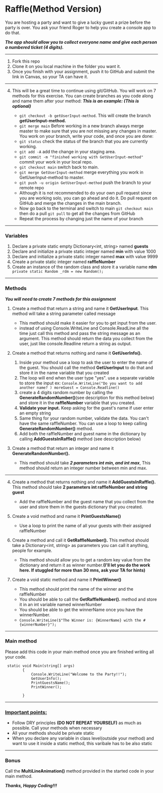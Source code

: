# Raffle(Method Version)

You are hosting a party and want to give a lucky guest a prize before the party is over. You ask your friend Roger to help you create a console app to do that.

**_The app should allow you to collect everyone name and give each person a numbered ticket (4 digits)._**

***
1. Fork this repo
1. Clone it on you local machine in the folder you want it.
2. Once you finish with your assignment, push it to GitHub and submit the link in Canvas, so your TA can have it.

***
4. This will be a great time to continue using git/GitHub. You will work on 7 methods for this exercise. You can create branches as you code along and name them after your method:  _**This is an example: (This is optional)**_

     
    * ``` git checkout -b getUserInput-method ```. This will create the branch **getUserInput-method.**
    * ``` git merge main ``` Before working in a new branch always merge master to make sure that you are not missing any changes in master. You work on your branch, write your code, and once you are done:
    * ``` git status ``` check the status of the branch that you are currently working.
    * ``` git add -A ``` add the change in your staging area.
    * ``` git commit -m "finished working with GetUserInput-method" ``` commit your work in your local repo.
    * ``` git checkout main ``` switch back to main.
    * ``` git merge GetUserInput-method ``` merge everything you work  in GetUserInput-method to master.
    * ``` git push -u origin GetUserInput-method ``` push the branch to your remote repo
    * Although it is not recommended to do your own pull request since you are working solo, you can go ahead and do it. Do pull request on GitHub and merge the changes in the main branch.
    * Now go back to the terminal and switch to main ``` git checkout main ``` then do a pull ``` git pull ``` to get all the changes from GitHub
    * Repeat the process by changing just the name of your branch
***

### Variables
1. Declare a private static empty Dictionary<int, string> named **guests**
1. Declare and initialize a private static integer named **min** with value 1000
2. Declare and initialize a private static integer named **max** with value 9999
3. Create a private static integer named **raffleNumber**
4. Create an instance of the random class and store it a variable name **rdm** ``` private static Random _rdm = new Random();```

***
### Methods

_**You will need to create 7 methods for this assignment**_

1. Create a method that return a string and name it **GetUserInput**. This method will take a string parameter called message
    * This method should make it easier for you to get input from the user.
    * instead of using Console.WriteLine and Console.ReadLine all the time just call this method and pass the string message as an argument. This method should return the data you collect from the user, just like console.Readline return a string as output.
  
2. Create a method that returns nothing and name it **GetUserInfo().**
   1. Inside your method use a loop to ask the user to enter the name of the guest. You should call the method **GetUserInput** to do that and store it in the name variable that you created
   2. The loop will end when the user type "yes". use a separate variable to store the input ex: ```Console.WriteLine("Do you want to add another name? ) moreGuest = Console.Readline()```
   3. create a 4 digits random number by calling the **GenerateRandomNumber()**(see description for this method below) and store it in the **raffleNumber** variable that you created.
   4. **Validate your input.** Keep asking for the guest's name if user enter an empty string
   5. Same thing for your random number, validate the data. You can't have the same raffleNumber. You can use a loop to keep calling **GenerateRandomNumber()** method.
   6. Add both the raffleNumber and guest name in the dictionary by calling **AddGuestsInRaffle()** method (see description below)

3. Create a method that return an integer and name it **GenerateRandomNumber().**
    * This method should take **_2 parameters int min, and int max_**, This method should return an integer number between min and max.


***

4. Create a method that returns nothing and name it **AddGuestsInRaffle().** This method should take **2 parameters int raffleNumber and string guest**
    * Add the raffleNumber and the guest name that you collect from the user and store them in the guests dictionary that you created.

5. Create a void method and name it **PrintGuestsName()**
    * Use a loop to print the name of all your guests with their assigned raffleNumber

6. Create a method and call it **GetRaffleNumber().** This method should take a Dictionary<int, string> as parameters you can call it anything, people for example.
    * This method should allow you to get a random key value from the dictionary and return it as winner number.**(I'll let you do the work here. If stuggled for more than 30 mns, ask your TA for hints)**

7. Create a void static method and name it **PrintWinner()**
    * This method should print the name of the winner and the raffleNumber
    * You should be able to call the **GetRaffleNumber().** method and store it in an int variable named winnerNumber
    * You should be able to get the winnerName once you have the winnerNumber.
    * ``` Console.WriteLine($"The Winner is: {WinnerName} with the #{winnerNumber}"); ```
***
### Main method

Please add this code in your main method once you are finished writing all your code.

```
 static void Main(string[] args)
        {
            Console.WriteLine("Welcome to the Party!!");
            GetUserInfo();
            PrintGuestsName();
            PrintWinner();
            
        }

```

***

### <ins>Important points:</ins>
* Follow DRY principles **(DO NOT REPEAT YOURSELF)** as much as possible. Call your methods when necessary
* All your methods should be private static
* When you declare any variable in class level(outside your method) and want to use it inside a static method, this varibale has to be also static

***


### Bonus
Call the **MultiLineAnimation()** method provided in the started code in your main method.



**_Thanks, Happy Coding!!!_**
